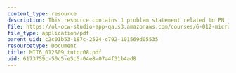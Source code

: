 ```yaml
---
content_type: resource
description: This resource contains 1 problem statement related to PN junction diode.
file: https://ol-ocw-studio-app-qa.s3.amazonaws.com/courses/6-012-microelectronic-devices-and-circuits-spring-2009/6173759c50c5e5c504e807a4f31b4ad8_MIT6_012S09_tutor08.pdf
file_type: application/pdf
parent_uid: c2c01b53-187c-2524-c792-101569d05535
resourcetype: Document
title: MIT6_012S09_tutor08.pdf
uid: 6173759c-50c5-e5c5-04e8-07a4f31b4ad8
---
```

